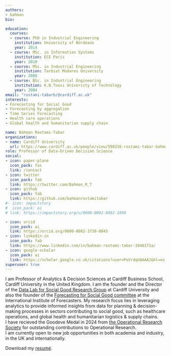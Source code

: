 ```yaml
---
authors:
- bahman
bio: 

education:
  courses:
  - course: PhD in Industrial Engineering
    institution: University of Bordeaux
    year: 2014
  - course: MSc. in Information Systems
    institution: ECE Paris
    year: 2010
  - course: MSc. in Industrial Engineering
    institution: Tarbiat Modares University
    year: 2008
  - course: BSc. in Industrial Engineering
    institution: K.N.Toosi University of Technology
    year: 2004
email: "rostami-tabarb/@cardiff.ac.uk"
interests:
- Forecasting for Social Good
- Forecasting by aggregation
- Time Series Forecasting
- Health care operations
- Global health and humanitarian supply chain

name: Bahman Rostami-Tabar
organizations:
- name: Cardiff University
  url: https://www.cardiff.ac.uk/people/view/598316-rostami-tabar-bahman
role: Professor of Data-Driven Decision Science
social:
- icon: paper-plane
  icon_pack: fas
  link: /contact
- icon: twitter
  icon_pack: fab
  link: https://twitter.com/Bahman_R_T
- icon: github
  icon_pack: fab
  link: https://github.com/bahmanrostamitabar
#- icon: impactstory
#  icon_pack: ai
# link: https://impactstory.org/u/0000-0002-8082-1890

- icon: orcid
  icon_pack: ai
  link: https://orcid.org/0000-0002-3730-0045
- icon: linkedin-in
  icon_pack: fab
  link: https://www.linkedin.com/in/bahman-rostami-tabar-1046171a/
- icon: google-scholar
  icon_pack: ai
  link: https://scholar.google.co.uk/citations?user=PeVrdqUAAAAJ&hl=en
superuser: true
---
```


I am Professor of Analytics & Decision Sciences at Cardiff Business School, Cardiff University in the United Kingdom. I am the founder and the Director of the [Data Lab for Social Good Research Group](https://www.cardiff.ac.uk/research/explore/research-units/data-lab-for-social-good) at Cardiff University and also the founder of the [Forecasting for Social Good committee](https://www.f4sg.org/) at the International Institute of Forecasters. My research focus lies in leveraging analytics to provide informed insights from data for planning & decision-making processes in sectors contributing to social good, such as healthcare operations, and global health and humanitarian logistics \& supply chains. <br>
I have recieved the Goodeve Medal in 2024 from [the Operational Research Society](https://www.theorsociety.com/) for outstanding contributions to Operational Research.
<br>
I am currently open to new job opportunities in both academia and industry, in the UK and internationally.
<br>

Download my [resumé](/pdf/bahmanrostamitabarCV.pdf).